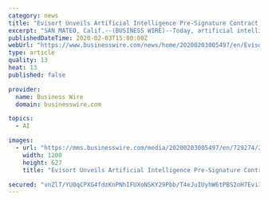 ```yaml
---
category: news
title: "Evisort Unveils Artificial Intelligence Pre-Signature Contract Generation & Workflow Approval System at Legalweek 2020"
excerpt: "SAN MATEO, Calif.--(BUSINESS WIRE)--Today, artificial intelligence technology company Evisort unveiled its new workflow module which will offer pre-signature contract generation and approval workflows with Evisort’s industry-leading post-signature contract analytics. This announcement comes on the heels of Evisort’s recent announcement of a ..."
publishedDateTime: 2020-02-03T15:00:00Z
webUrl: "https://www.businesswire.com/news/home/20200203005497/en/Evisort-Unveils-Artificial-Intelligence-Pre-Signature-Contract-Generation"
type: article
quality: 13
heat: 13
published: false

provider:
  name: Business Wire
  domain: businesswire.com

topics:
  - AI

images:
  - url: "https://mms.businesswire.com/media/20200203005497/en/729274/23/00007496.jpg"
    width: 1200
    height: 627
    title: "Evisort Unveils Artificial Intelligence Pre-Signature Contract Generation & Workflow Approval System at Legalweek 2020"

secured: "vnZlT/YU0qCPXG4fdzKnPNhIFUXoNSKY29Pbb/T4eJuIUyhW6tPBS2oH7Evi16WVPRKSBzxs1wlX2olLceo+d7B9Kbj/3pEc2NKVOBEdtrcdT3+hwKPPmrLH6Y9JnhFDtnJig+IgBYwuUzC08skcld5/ot3ZqEbbEPrnhw36mDVPYy/uKrP2OUweMlonXcFls59/O84a4XdBihTGSb4Dd9js9nygiJCtnM6nCeE7eEljBKy6ePN+9rQhV2QqsEXrhDM7/orNu4XmVsbcDOSiwYR6mMoRinCpm5JVbvDJ9QsbbLLIELBoAhuAP7HPRh5D;Hi3yvgZ39xQEDi4JyE0+jw=="
---
```


